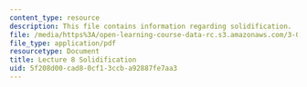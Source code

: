 ```yaml
---
content_type: resource
description: This file contains information regarding solidification.
file: /media/https%3A/open-learning-course-data-rc.s3.amazonaws.com/3-044-materials-processing-spring-2013/5f208d00cad80cf13ccba92887fe7aa3_MIT3_044S13_Lec08.pdf
file_type: application/pdf
resourcetype: Document
title: Lecture 8 Solidification
uid: 5f208d00-cad8-0cf1-3ccb-a92887fe7aa3
---
```

